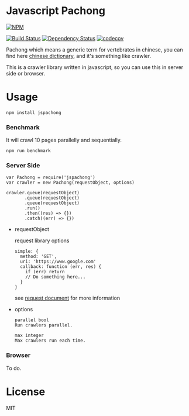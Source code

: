 # Javascript Pachong

[![NPM](https://nodei.co/npm/jspachong.png)](https://nodei.co/npm/jspachong/)

[![Build Status](https://travis-ci.org/sc0Vu/jspachong.svg?branch=master)](https://travis-ci.org/sc0Vu/jspachong)
[![Dependency Status](https://www.versioneye.com/user/projects/59e026562de28c219b11a161/badge.svg?style=flat-square)](https://www.versioneye.com/user/projects/59e026562de28c219b11a161)
[![codecov](https://codecov.io/gh/sc0Vu/jspachong/branch/master/graph/badge.svg)](https://codecov.io/gh/sc0Vu/jspachong)

Pachong which means a generic term for vertebrates in chinese, you can find here [chinese dictionary](http://dict.revised.moe.edu.tw/cbdic/), and it's something like crawler.

This is a crawler library written in javascript, so you can use this in server side or browser.

# Usage
```
npm install jspachong
```

### Benchmark
It will crawl 10 pages parallelly and sequentially.

```
npm run benchmark
```

### Server Side
```
var Pachong = require('jspachong')
var crawler = new Pachong(requestObject, options)

crawler.queue(requestObject)
       .queue(requestObject)
       .queue(requestObject)
       .run()
       .then((res) => {})
       .catch((err) => {})
```

* requestObject

  request library options
  ```
  simple: {
    method: 'GET',
    uri: 'https://www.google.com'
    callback: function (err, res) {
      if (err) return
      // Do something here...
    }
  }
  ```
  
  see [request document](https://github.com/request/request#requestoptions-callback) for more information

* options

  ```
  parallel bool
  Run crawlers parallel.

  max integer
  Max crawlers run each time.
  ```

### Browser
To do.

# License
MIT
